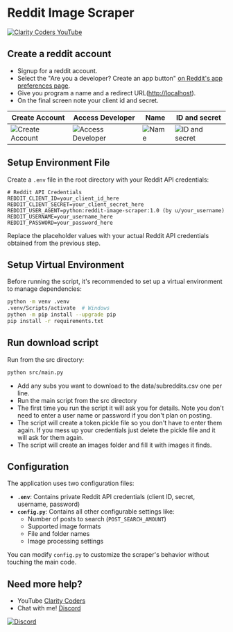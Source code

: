 # Reddit Image Scraper

[![Clarity Coders YouTube](https://i.imgur.com/sG7xxyc.png)](https://youtu.be/HubXt90MLfI)

## Create a reddit account

- Signup for a reddit account.
- Select the "Are you a developer? Create an app button" [on Reddit's app preferences page](https://reddit.com/prefs/apps).
- Give you program a name and a redirect URL(<http://localhost>).
- On the final screen note your client id and secret.

| Create Account | Access Developer | Name | ID and secret |
| --- | --- | --- | --- |
| ![Create Account](https://i.imgur.com/l5tWhOW.png) | ![Access Developer](https://i.imgur.com/Ir7Nqx6.png) | ![Name](https://i.imgur.com/1hoKGvH.png) | ![ID and secret](https://i.imgur.com/JmH5vBn.png) |

## Setup Environment File

Create a `.env` file in the root directory with your Reddit API credentials:

```properties
# Reddit API Credentials
REDDIT_CLIENT_ID=your_client_id_here
REDDIT_CLIENT_SECRET=your_client_secret_here
REDDIT_USER_AGENT=python:reddit-image-scraper:1.0 (by u/your_username)
REDDIT_USERNAME=your_username_here
REDDIT_PASSWORD=your_password_here
```

Replace the placeholder values with your actual Reddit API credentials obtained from the previous step.

## Setup Virtual Environment

Before running the script, it's recommended to set up a virtual environment to manage dependencies:

```bash
python -m venv .venv
.venv/Scripts/activate  # Windows
python -m pip install --upgrade pip
pip install -r requirements.txt
```

## Run download script

Run from the src directory:

```bash
python src/main.py
```

- Add any subs you want to download to the data/subreddits.csv one per line.
- Run the main script from the src directory
- The first time you run the script it will ask you for details. Note you don't need to enter a user name or password if you don't plan on posting.
- The script will create a token.pickle file so you don't have to enter them again. If you mess up your credentials just delete the pickle file and it will ask for them again.
- The script will create an images folder and fill it with images it finds.

## Configuration

The application uses two configuration files:

- **`.env`**: Contains private Reddit API credentials (client ID, secret, username, password)
- **`config.py`**: Contains all other configurable settings like:
  - Number of posts to search (`POST_SEARCH_AMOUNT`)
  - Supported image formats
  - File and folder names
  - Image processing settings

You can modify `config.py` to customize the scraper's behavior without touching the main code.

## Need more help?

- YouTube [Clarity Coders](https://www.youtube.com/claritycoders)
- Chat with me! [Discord](https://discord.gg/cAWW5qq)

[![Discord](https://img.shields.io/discord/709518323720912956?label=Discord&logo=discord&logoColor=ffffff&labelColor=7289DA&color=2c2f33)](https://discord.gg/cAWW5qq)
